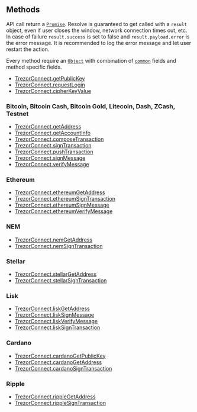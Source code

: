 ## Methods

API call return a [`Promise`](https://developer.mozilla.org/en-US/docs/Web/JavaScript/Reference/Global_Objects/Promise). Resolve is guaranteed to get called
with a `result` object, even if user closes the window, network connection times
out, etc. In case of failure `result.success` is set to false and `result.payload.error` is
the error message. It is recommended to log the error message and let user
restart the action.

Every method require an [`Object`](https://developer.mozilla.org/en-US/docs/Web/JavaScript/Reference/Global_Objects/Object) with combination of [`common`](methods/commonParams.md) fields and method specific fields.

* [TrezorConnect.getPublicKey](methods/getPublicKey.md)
* [TrezorConnect.requestLogin](methods/requestLogin.md)
* [TrezorConnect.cipherKeyValue](methods/cipherKeyValue.md)

### Bitcoin, Bitcoin Cash, Bitcoin Gold, Litecoin, Dash, ZCash, Testnet

* [TrezorConnect.getAddress](methods/getAddress.md)
* [TrezorConnect.getAccountInfo](methods/getAccountInfo.md)
* [TrezorConnect.composeTransaction](methods/composeTransaction.md)
* [TrezorConnect.signTransaction](methods/signTransaction.md)
* [TrezorConnect.pushTransaction](methods/pushTransaction.md)
* [TrezorConnect.signMessage](methods/signMessage.md)
* [TrezorConnect.verifyMessage](methods/verifyMessage.md)

### Ethereum
* [TrezorConnect.ethereumGetAddress](methods/ethereumGetAddress.md)
* [TrezorConnect.ethereumSignTransaction](methods/ethereumSignTransaction.md)
* [TrezorConnect.ethereumSignMessage](methods/ethereumSignMessage.md)
* [TrezorConnect.ethereumVerifyMessage](methods/ethereumVerifyMessage.md)

### NEM
* [TrezorConnect.nemGetAddress](methods/nemGetAddress.md)
* [TrezorConnect.nemSignTransaction](methods/nemSignTransaction.md)

### Stellar
* [TrezorConnect.stellarGetAddress](methods/stellarGetAddress.md)
* [TrezorConnect.stellarSignTransaction](methods/stellarSignTransaction.md)

### Lisk
* [TrezorConnect.liskGetAddress](methods/liskGetAddress.md)
* [TrezorConnect.liskSignMessage](methods/liskSignMessage.md)
* [TrezorConnect.liskVerifyMessage](methods/liskVerifyMessage.md)
* [TrezorConnect.liskSignTransaction](methods/liskSignTransaction.md)

### Cardano
* [TrezorConnect.cardanoGetPublicKey](methods/cardanoGetPublicKey.md)
* [TrezorConnect.cardanoGetAddress](methods/cardanoGetAddress.md)
* [TrezorConnect.cardanoSignTransaction](methods/cardanoSignTransaction.md)

### Ripple
* [TrezorConnect.rippleGetAddress](methods/rippleGetAddress.md)
* [TrezorConnect.rippleSignTransaction](methods/rippleSignTransaction.md)

